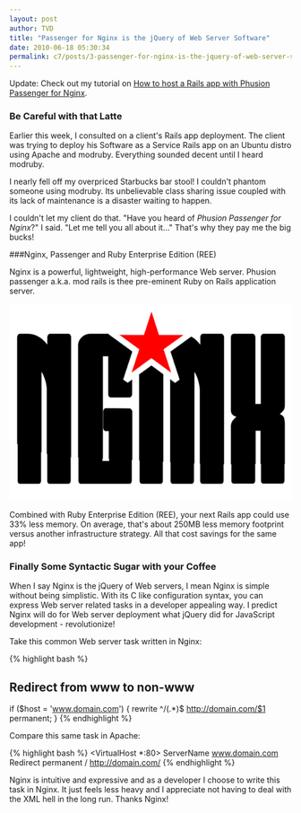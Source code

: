 ```yaml
---
layout: post
author: TVD
title: "Passenger for Nginx is the jQuery of Web Server Software"
date: 2010-06-18 05:30:34
permalink: c7/posts/3-passenger-for-nginx-is-the-jquery-of-web-server-software
---
```


Update: Check out my tutorial on [How to host a Rails app with Phusion Passenger for Nginx][1].

### Be Careful with that Latte

Earlier this week, I consulted on a client's Rails app deployment. The client was trying to deploy his Software as a Service Rails app on an Ubuntu distro using Apache and modruby. Everything sounded decent until I heard modruby.

I nearly fell off my overpriced Starbucks bar stool! I couldn't phantom someone using modruby. Its unbelievable class sharing issue coupled with its lack of maintenance is a disaster waiting to happen. 

I couldn't let my client do that. "Have you heard of *Phusion Passenger for Nginx*?" I said. "Let me tell you all about it..." That's why they pay me the big bucks!

###Nginx, Passenger and Ruby Enterprise Edition (REE)

Nginx is a powerful, lightweight, high-performance Web server. Phusion passenger a.k.a. mod rails is thee pre-eminent Ruby on Rails application server. 

![nginx](/images/nginx.png)

Combined with Ruby Enterprise Edition (REE), your next Rails app could use 33% less memory. On average, that's about 250MB less memory footprint versus another infrastructure strategy. All that cost savings for the same app!

### Finally Some Syntactic Sugar with your Coffee

When I say Nginx is the jQuery of Web servers, I mean Nginx is simple without being simplistic. With its C like configuration syntax, you can express Web server related tasks in a developer appealing way. I predict Nginx will do for Web server deployment what jQuery did for JavaScript development - revolutionize!

Take this common Web server task written in Nginx:

{% highlight bash %}
## Redirect from www to non-www
if ($host = 'www.domain.com') {
	 rewrite  ^/(.*)$  http://domain.com/$1  permanent;
}
{% endhighlight %}


Compare this same task in Apache:

{% highlight bash %}
<VirtualHost *:80>
    ServerName www.domain.com
    Redirect permanent / http://domain.com/
</VirtualHost>
{% endhighlight %}

Nginx is intuitive and expressive and as a developer I choose to write this task in Nginx. It just feels less heavy and I appreciate not having to deal with the XML hell in the long run. Thanks Nginx!


  [1]: https://techoctave.com/c7/posts/16-how-to-host-a-rails-app-with-phusion-passenger-for-nginx
